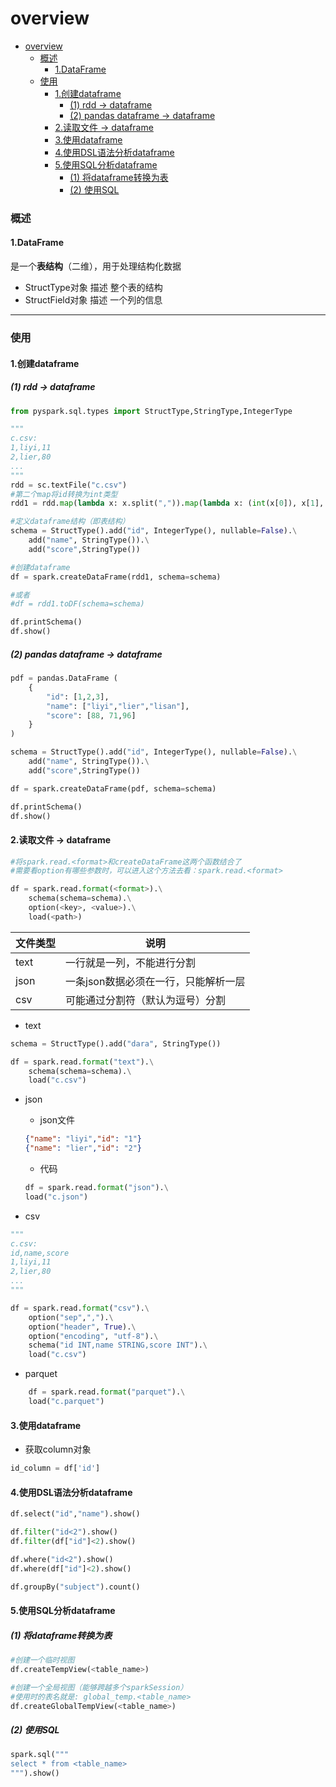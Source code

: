 # overview


<!-- @import "[TOC]" {cmd="toc" depthFrom=1 depthTo=6 orderedList=false} -->

<!-- code_chunk_output -->

- [overview](#overview)
    - [概述](#概述)
      - [1.DataFrame](#1dataframe)
    - [使用](#使用)
      - [1.创建dataframe](#1创建dataframe)
        - [(1) rdd -> dataframe](#1-rdd---dataframe)
        - [(2) pandas dataframe -> dataframe](#2-pandas-dataframe---dataframe)
      - [2.读取文件 -> dataframe](#2读取文件---dataframe)
      - [3.使用dataframe](#3使用dataframe)
      - [4.使用DSL语法分析dataframe](#4使用dsl语法分析dataframe)
      - [5.使用SQL分析dataframe](#5使用sql分析dataframe)
        - [(1) 将dataframe转换为表](#1-将dataframe转换为表)
        - [(2) 使用SQL](#2-使用sql)

<!-- /code_chunk_output -->


### 概述

#### 1.DataFrame
是一个**表结构**（二维），用于处理结构化数据
* StructType对象 描述 整个表的结构
* StructField对象 描述 一个列的信息

***

### 使用

#### 1.创建dataframe

##### (1) rdd -> dataframe

```python
from pyspark.sql.types import StructType,StringType,IntegerType

"""
c.csv:
1,liyi,11
2,lier,80
...
"""
rdd = sc.textFile("c.csv")
#第二个map将id转换为int类型
rdd1 = rdd.map(lambda x: x.split(",")).map(lambda x: (int(x[0]), x[1], x[2]))

#定义dataframe结构（即表结构）
schema = StructType().add("id", IntegerType(), nullable=False).\
    add("name", StringType()).\
    add("score",StringType())

#创建dataframe
df = spark.createDataFrame(rdd1, schema=schema)

#或者
#df = rdd1.toDF(schema=schema)

df.printSchema()
df.show()
```

##### (2) pandas dataframe -> dataframe

```python
pdf = pandas.DataFrame (
    {
        "id": [1,2,3],
        "name": ["liyi","lier","lisan"],
        "score": [88, 71,96]
    }
)

schema = StructType().add("id", IntegerType(), nullable=False).\
    add("name", StringType()).\
    add("score",StringType())

df = spark.createDataFrame(pdf, schema=schema)

df.printSchema()
df.show()
```

#### 2.读取文件 -> dataframe

```python
#将spark.read.<format>和createDataFrame这两个函数结合了
#需要看option有哪些参数时，可以进入这个方法去看：spark.read.<format>

df = spark.read.format(<format>).\
    schema(schema=schema).\
    option(<key>, <value>).\
    load(<path>)
```

|文件类型|说明|
|-|-|
|text|一行就是一列，不能进行分割|
|json|一条json数据必须在一行，只能解析一层|
|csv|可能通过分割符（默认为逗号）分割|

* text
```python
schema = StructType().add("dara", StringType())

df = spark.read.format("text").\
    schema(schema=schema).\
    load("c.csv")
```

* json
    * json文件
    ```json
    {"name": "liyi","id": "1"}
    {"name": "lier","id": "2"}
    ```
    * 代码
    ```python
    df = spark.read.format("json").\
    load("c.json")
    ```

* csv
```python
"""
c.csv:
id,name,score
1,liyi,11
2,lier,80
...
"""

df = spark.read.format("csv").\
    option("sep",",").\
    option("header", True).\
    option("encoding", "utf-8").\
    schema("id INT,name STRING,score INT").\
    load("c.csv")
```

* parquet
```python
    df = spark.read.format("parquet").\
    load("c.parquet")
```

#### 3.使用dataframe

* 获取column对象
```python
id_column = df['id']
```

#### 4.使用DSL语法分析dataframe
```python
df.select("id","name").show()

df.filter("id<2").show()
df.filter(df["id"]<2).show()

df.where("id<2").show()
df.where(df["id"]<2).show()

df.groupBy("subject").count()
```

#### 5.使用SQL分析dataframe

##### (1) 将dataframe转换为表
```python
#创建一个临时视图
df.createTempView(<table_name>)

#创建一个全局视图（能够跨越多个sparkSession）
#使用时的表名就是: global_temp.<table_name>
df.createGlobalTempView(<table_name>)
```

##### (2) 使用SQL
```python
spark.sql("""
select * from <table_name>
""").show()
```
